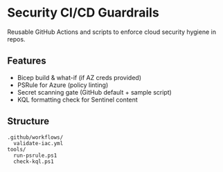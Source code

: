 # Security CI/CD Guardrails

Reusable GitHub Actions and scripts to enforce cloud security hygiene in repos.

## Features
- Bicep build & what-if (if AZ creds provided)
- PSRule for Azure (policy linting)
- Secret scanning gate (GitHub default + sample script)
- KQL formatting check for Sentinel content

## Structure
```
.github/workflows/
  validate-iac.yml
tools/
  run-psrule.ps1
  check-kql.ps1
```
